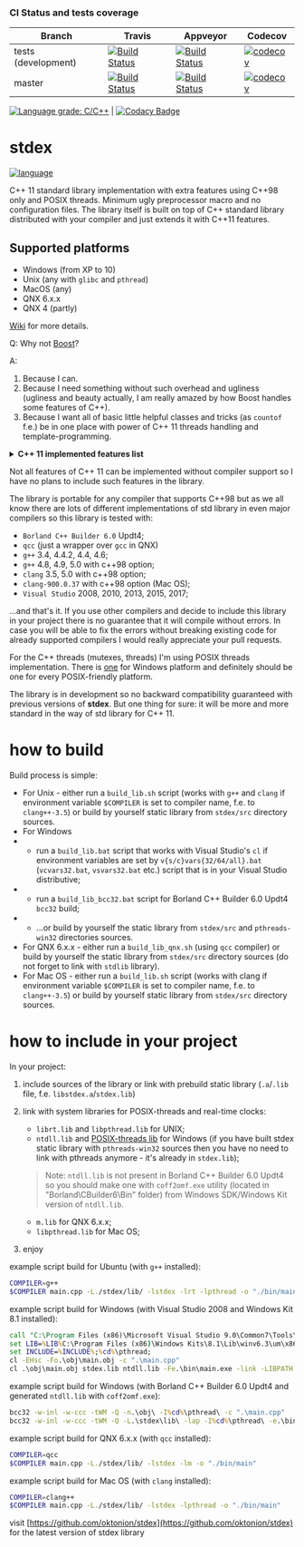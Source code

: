 ### CI Status and tests coverage

Branch   | Travis | Appveyor| Codecov
---------|--------|---------|---------
tests (development)    | [![Build Status](https://travis-ci.org/oktonion/stdex.svg?branch=tests)](https://travis-ci.org/oktonion/stdex) | [![Build Status](https://ci.appveyor.com/api/projects/status/hu8800gu31xldj25?svg=true)](https://ci.appveyor.com/project/oktonion/stdex) | [![codecov](https://codecov.io/gh/oktonion/stdex/branch/tests/graph/badge.svg)](https://codecov.io/gh/oktonion/stdex/branch/tests)
master   | [![Build Status](https://travis-ci.org/oktonion/stdex.svg?branch=master)](https://travis-ci.org/oktonion/stdex) | [![Build Status](https://ci.appveyor.com/api/projects/status/3c53qm34v1j37hy5/branch/master?svg=true)](https://ci.appveyor.com/project/oktonion/stdex-a309e/branch/master) | [![codecov](https://codecov.io/gh/oktonion/stdex/branch/tests/graph/badge.svg)](https://codecov.io/gh/oktonion/stdex)

[![Language grade: C/C++](https://img.shields.io/lgtm/grade/cpp/g/oktonion/stdex.svg?logo=lgtm&logoWidth=18)](https://lgtm.com/projects/g/oktonion/stdex/context:cpp) | [![Codacy Badge](https://api.codacy.com/project/badge/Grade/b74b5f48d04641de81c8c76e3fc26f90)](https://www.codacy.com/app/oktonion/stdex?utm_source=github.com&amp;utm_medium=referral&amp;utm_content=oktonion/stdex&amp;utm_campaign=Badge_Grade)

# stdex

[![language](https://img.shields.io/badge/C%2B%2B98-C%2B%2B11-green.svg)](https://github.com/oktonion/stdex/wiki)

C++ 11 standard library implementation with extra features using C++98 only and POSIX threads. Minimum ugly preprocessor macro and no configuration files. The library itself is built on top of C++ standard library distributed with your compiler and just extends it with C++11 features.

## Supported platforms

* Windows (from XP to 10)
* Unix (any with `glibc` and `pthread`)
* MacOS (any)
* QNX 6.x.x
* QNX 4 (partly)

[Wiki](https://github.com/oktonion/stdex/wiki) for more details.

Q: Why not [Boost](https://github.com/boostorg)?

A:

1. Because I can.
2. Because I need something without such overhead and ugliness (ugliness and beauty actually, I am really amazed by how Boost handles some features of C++).
3. Because I want all of basic little helpful classes and tricks (as `countof` f.e.) be in one place with power of C++ 11 threads handling and template-programming.

<details>
<summary><b>C++ 11 implemented features list</b></summary>

### Language core

* **nullptr** and `stdex::nullptr_t`
* **static_assert** or `STATIC_ASSERT` macro
* **stdex_char16_t** and **stdex_char32_t** (as equivalent to **char16_t**, **char32_t**)
* **stdex_noexcept** (as partial equivalent to **noexcept**)
* `stdex_assert` macro (as equivalent to `cassert` macro)
* move semantic is in progress

### Utilities library

| name                 | purpose                                                                        |  implemented | is final |
|----------------------|--------------------------------------------------------------------------------|:------------:|----------|
| `<typeindex>`        | stdex::type_index                                                              | 100%         | maybe    |
| `<type_traits>`      | Compile-time type information                                                  | 70%          | no       |
| `<functional>`       | Function objects, Function invocations, Bind operations and Reference wrappers | no           | no       |
| `<chrono>`           | C++ time utilities                                                             | 100%         | yes      |
| `<initializer_list>` | stdex::initializer_list class template                                         | no and never | yes      |
| `<tuple>`            | stdex::tuple class template                                                    | no           | no       |

### Dynamic memory management

| name                 | purpose                |  implemented | is final |
|----------------------|------------------------|:------------:|----------|
| `<scoped_allocator>` | Nested allocator class | no           | maybe    |

### Numeric limits

| name                 | purpose                                                        |  implemented | is final |
|----------------------|----------------------------------------------------------------|:------------:|----------|
| `<cstdint>`          | fixed-size types and limits of other types                     | 99%          | maybe    |
| `<cinttypes>`        | formatting macros, intmax_t and uintmax_t math and conversions | no           | maybe    |

### Error handling

| name                 | purpose                                                    |  implemented | is final |
|----------------------|------------------------------------------------------------|:------------:|----------|
| `<system_error>`     | defines stdex::error_code, a platform-dependent error code | 100%         | yes      |

### Strings library

| name                 | purpose                                                 |  implemented | is final |
|----------------------|---------------------------------------------------------|:------------:|----------|
| `<cuchar>`           | C-style  Unicode character conversion functions         | no           | maybe    |
| `<string>`           | stdex::basic_string, stdex::stoi, stdex::to_string etc. | 50%          | no       |

### Containers library

| name              | purpose                                | implemented | is final |
|-------------------|----------------------------------------|:-----------:|----------|
| `<array>`         | stdex::array container                 | no          | maybe    |
| `<forward_list>`  | stdex::forward_list container          | no          | maybe    |
| `<unordered_set>` | unordered associative `set` containers | no          | maybe    |
| `<unordered_map>` | unordered associative `map` containers | no          | maybe    |

### Iterators library

| name              | purpose         | implemented | is final |
|-------------------|-----------------|:-----------:|----------|
| `<iterator>`      | Range iterators | 100%        | yes      |

### Algorithms library

| name              | purpose                           | implemented | is final |
|-------------------|-----------------------------------|:-----------:|----------|
| `<algorithm>`     | Algorithms that operate on ranges | 100%        | yes      |

### Numerics library

| name              | purpose                                     | implemented | is final |
|-------------------|---------------------------------------------|:-----------:|----------|
| `<random>`        | Random number generators and distributions  | no          | maybe    |
| `<ratio>`         | Compile-time rational arithmetic            | 99%         | maybe    |
| `<cfenv>`         | Floating-point environment access functions | no          | maybe    |

### Input/output library

| name              | purpose                                                                                                                | implemented | is final |
|-------------------|------------------------------------------------------------------------------------------------------------------------|:-----------:|----------|
| `<sstream>`       | stdex::basic_stringstream, stdex::basic_istringstream, stdex::basic_ostringstream class templates and several typedefs | 30%         | maybe    |

### Regular Expressions library

| name              | purpose                                                                    | implemented | is final |
|-------------------|----------------------------------------------------------------------------|:-----------:|----------|
| `<regex>`         | Classes, algorithms and iterators to support regular expression processing | no          | maybe    |

### Atomic Operations library

| name              | purpose                   | implemented | is final |
|-------------------|---------------------------|:-----------:|----------|
| `<atomic>`        | Atomic operations library | no          | no       |

### Thread support library

| name                   | purpose                                       | implemented | is final |
|------------------------|-----------------------------------------------|:-----------:|----------|
| `<thread>`             | stdex::thread class and  supporting functions | 90%         | no       |
| `<mutex>`              | mutual exclusion primitives                   | 90%         | no       |
| `<future>`             | primitives for asynchronous computations      | no          | maybe    |
| `<condition_variable>` | thread waiting conditions                     | 100%        | yes      |

</details>

Not all features of C++ 11 can be implemented without compiler support so I have no plans to include such features in the library.

The library is portable for any compiler that supports C++98 but as we all know there are lots of different implementations of std library in even major compilers so this library is tested with:

* `Borland C++ Builder 6.0` Updt4;
* `qcc` (just a wrapper over `gcc` in QNX)
* `g++` 3.4, 4.4.2, 4.4, 4.6;
* `g++` 4.8, 4.9, 5.0 with c++98 option;
* `clang` 3.5, 5.0 with c++98 option;
* `clang-900.0.37` with c++98 option (Mac OS);
* `Visual Studio` 2008, 2010, 2013, 2015, 2017;

...and that's it. If you use other compilers and decide to include this library in your project there is no guarantee that it will compile without errors. In case you will be able to fix the errors without breaking existing code for already supported compilers I would really appreciate your pull requests.

For the C++ threads (mutexes, threads) I'm using POSIX threads implementation. There is [one](https://github.com/oktonion/pthread-win32 "I'm using this implementation") for Windows platform and definitely should be one for every POSIX-friendly platform.

The library is in development so no backward compatibility guaranteed with previous versions of **stdex**. But one thing for sure: it will be more and more standard in the way of std library for C++ 11.

# how to build

Build process is simple:

* For Unix - either run a `build_lib.sh` script (works with `g++` and `clang` if environment variable `$COMPILER` is set to compiler name, f.e. to `clang++-3.5`) or build by yourself static library from `stdex/src` directory sources.
* For Windows
* * run a `build_lib.bat` script that works with Visual Studio's `cl` if environment variables are set by `v{s/c}vars{32/64/all}.bat` (`vcvars32.bat`, `vsvars32.bat` etc.) script that is in your Visual Studio distributive;
* * run a `build_lib_bcc32.bat` script for Borland C++ Builder 6.0 Updt4 `bcc32` build;
* * ...or build by yourself the static library from `stdex/src` and `pthreads-win32` directories sources.
* For QNX 6.x.x - either run a `build_lib_qnx.sh` (using `qcc` compiler) or build by yourself the static library from `stdex/src` directory sources (do not forget to link with `stdlib` library).
* For Mac OS - either run a `build_lib.sh` script (works with clang if environment variable `$COMPILER` is set to compiler name, f.e. to `clang++-3.5`) or build by yourself static library from `stdex/src` directory sources.

# how to include in your project

In your project:

1. include sources of the library or link with prebuild static library (`.a`/`.lib` file, f.e. `libstdex.a`/`stdex.lib`)
2. link with system libraries for POSIX-threads and real-time clocks:

    * `librt.lib` and `libpthread.lib` for UNIX;
    * `ntdll.lib` and [POSIX-threads lib](https://github.com/oktonion/pthread-win32 "I'm using this implementation") for Windows (if you have built stdex static library with `pthreads-win32` sources then you have no need to link with pthreads anymore - it's already in `stdex.lib`);
    > Note: `ntdll.lib` is not present in Borland C++ Builder 6.0 Updt4 so you should make one with `coff2omf.exe` utility (located in "Borland\CBuilder6\Bin" folder) from Windows SDK/Windows Kit version of `ntdll.lib`.
    * `m.lib` for QNX 6.x.x;
    * `libpthread.lib` for Mac OS;

3. enjoy

example script build for Ubuntu (with `g++` installed):

```sh
COMPILER=g++
$COMPILER main.cpp -L./stdex/lib/ -lstdex -lrt -lpthread -o "./bin/main"
```

example script build for Windows (with Visual Studio 2008 and Windows Kit 8.1 installed):

```bat
call "C:\Program Files (x86)\Microsoft Visual Studio 9.0\Common7\Tools\vsvars32.bat"
set LIB=%LIB%C:\Program Files (x86)\Windows Kits\8.1\Lib\winv6.3\um\x86\;
set INCLUDE=%INCLUDE%;%cd%\pthread;
cl -EHsc -Fo.\obj\main.obj -c ".\main.cpp"
cl .\obj\main.obj stdex.lib ntdll.lib -Fe.\bin\main.exe -link -LIBPATH:.\stdex\lib
```

example script build for Windows (with Borland C++ Builder 6.0 Updt4 and generated `ntdll.lib` with `coff2omf.exe`):

```bat
bcc32 -w-inl -w-ccc -tWM -Q -n.\obj\ -I%cd%\pthread\ -c ".\main.cpp"
bcc32 -w-inl -w-ccc -tWM -Q -L.\stdex\lib\ -lap -I%cd%\pthread\ -e.\bin\main.exe stdex.lib cw32mt.lib ntdll.lib .\obj\main.obj
```

example script build for QNX 6.x.x (with `qcc` installed):

```sh
COMPILER=qcc
$COMPILER main.cpp -L./stdex/lib/ -lstdex -lm -o "./bin/main"
```

example script build for Mac OS (with `clang` installed):

```sh
COMPILER=clang++
$COMPILER main.cpp -L./stdex/lib/ -lstdex -lpthread -o "./bin/main"
```

visit [https://github.com/oktonion/stdex](https://github.com/oktonion/stdex) for the latest version of stdex library
